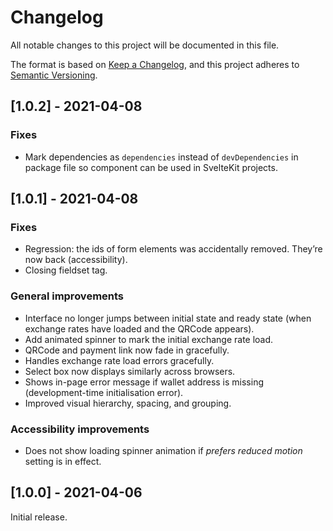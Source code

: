 # Changelog

All notable changes to this project will be documented in this file.

The format is based on [Keep a Changelog](https://keepachangelog.com/en/1.0.0/), and this project adheres to [Semantic Versioning](https://semver.org/spec/v2.0.0.html).

## [1.0.2] - 2021-04-08

### Fixes

  - Mark dependencies as `dependencies` instead of `devDependencies` in package file so component can be used in SvelteKit projects.

## [1.0.1] - 2021-04-08

### Fixes

  - Regression: the ids of form elements was accidentally removed. They’re now back (accessibility).
  - Closing fieldset tag.

### General improvements

  - Interface no longer jumps between initial state and ready state (when exchange rates have loaded and the QRCode appears).
  - Add animated spinner to mark the initial exchange rate load.
  - QRCode and payment link now fade in gracefully.
  - Handles exchange rate load errors gracefully.
  - Select box now displays similarly across browsers.
  - Shows in-page error message if wallet address is missing (development-time initialisation error).
  - Improved visual hierarchy, spacing, and grouping.

### Accessibility improvements

  - Does not show loading spinner animation if _prefers reduced motion_ setting is in effect.

## [1.0.0] - 2021-04-06

Initial release.
